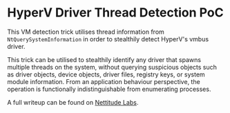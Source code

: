 # HyperV Driver Thread Detection PoC

This VM detection trick utilises thread information from `NtQuerySystemInformation` in order to stealthily detect HyperV's vmbus driver.

This trick can be utilised to stealthily identify any driver that spawns multiple threads on the system, without querying suspicious objects such as driver objects, device objects, driver files, registry keys, or system module information. From an application behaviour perspective, the operation is functionally indistinguishable from enumerating processes.

A full writeup can be found on [Nettitude Labs](https://labs.nettitude.com/blog/).